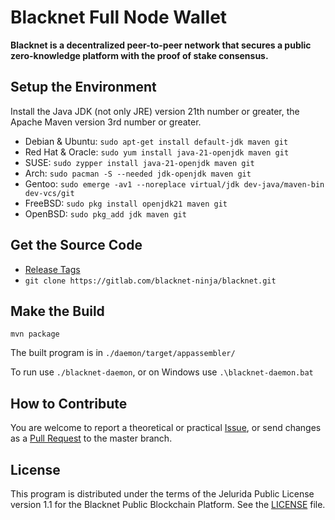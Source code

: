 # Blacknet Full Node Wallet

**Blacknet is a decentralized peer-to-peer network that secures a public zero-knowledge platform with the proof of stake consensus.**

## Setup the Environment

Install the Java JDK (not only JRE) version 21th number or greater, the Apache Maven version 3rd number or greater.

- Debian & Ubuntu: `sudo apt-get install default-jdk maven git`
- Red Hat & Oracle: `sudo yum install java-21-openjdk maven git`
- SUSE: `sudo zypper install java-21-openjdk maven git`
- Arch: `sudo pacman -S --needed jdk-openjdk maven git`
- Gentoo: `sudo emerge -av1 --noreplace virtual/jdk dev-java/maven-bin dev-vcs/git`
- FreeBSD: `sudo pkg install openjdk21 maven git`
- OpenBSD: `sudo pkg_add jdk maven git`

## Get the Source Code

- [Release Tags][]
- `git clone https://gitlab.com/blacknet-ninja/blacknet.git`

## Make the Build

```
mvn package
```

The built program is in `./daemon/target/appassembler/`

To run use `./blacknet-daemon`, or on Windows use `.\blacknet-daemon.bat`

## How to Contribute

You are welcome to report a theoretical or practical [Issue][],
or send changes as a [Pull Request][] to the master branch.

## License

This program is distributed under the terms of the Jelurida Public License
version 1.1 for the Blacknet Public Blockchain Platform. See the [LICENSE][] file.

[Issue]: https://gitlab.com/blacknet-ninja/blacknet/issues
[LICENSE]: https://gitlab.com/blacknet-ninja/blacknet/-/blob/master/LICENSE.txt
[Pull Request]: https://gitlab.com/blacknet-ninja/blacknet/-/merge_requests
[Release Tags]: https://gitlab.com/blacknet-ninja/blacknet/-/tags
